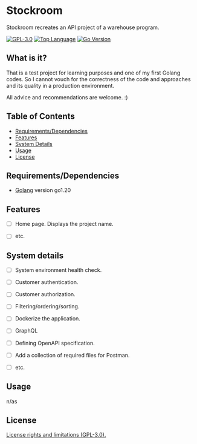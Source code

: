 # Stockroom #
Stockroom recreates an API project of a warehouse program.


[![GPL-3.0][shield-license]](#)
[![Top Language][top-language]](#)
[![Go Version][go-version]](#)



## What is it? ##

That is a test project for learning purposes and one of my first Golang codes.
So I cannot vouch for the correctness of the code and approaches and its quality
in a production environment.

All advice and recommendations are welcome. :)


## Table of Contents ##

* [Requirements/Dependencies](#requirements/dependencies)
* [Features](#features)
* [System Details](#system-details)
* [Usage](#usage)
* [License](#license)


## Requirements/Dependencies ##

- [Golang](https://go.dev/dl/) version go1.20




## Features ##

- [ ] Home page. Displays the project name.
- [ ] etc.




## System details ##

- [ ] System environment health check.
- [ ] Customer authentication.
- [ ] Customer authorization.
- [ ] Filtering/ordering/sorting.

- [ ] Dockerize the application.
- [ ] GraphQL
- [ ] Defining OpenAPI specification.
- [ ] Add a collection of required files for Postman.
- [ ] etc.



## Usage ##

n/as



## License ##

[License rights and limitations
(GPL-3.0).](https://github.com/slaff-bg/stockroom/blob/main/LICENSE)




[shield-license]:https://img.shields.io/github/license/slaff-bg/stockroom?logo=github
[top-language]:https://img.shields.io/github/languages/top/slaff-bg/stockroom?logo=github
[go-version]: https://img.shields.io/github/go-mod/go-version/slaff-bg/stockroom?logo=github


